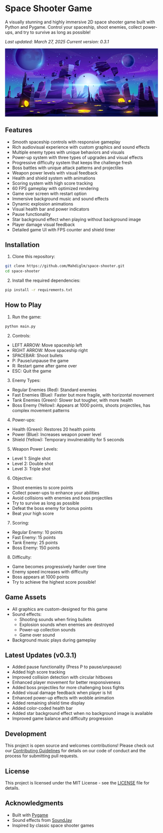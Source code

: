 # Space Shooter Game

A visually stunning and highly immersive 2D space shooter game built with Python and Pygame. Control your spaceship, shoot enemies, collect power-ups, and try to survive as long as possible!

*Last updated: March 27, 2025*
*Current version: 0.3.1*

![Space Shooter Game](assets/images/background.jpg)

## Features

- Smooth spaceship controls with responsive gameplay
- Rich audiovisual experience with custom graphics and sound effects
- Multiple enemy types with unique behaviors and visuals
- Power-up system with three types of upgrades and visual effects
- Progressive difficulty system that keeps the challenge fresh
- Boss battles with unique attack patterns and projectiles
- Weapon power levels with visual feedback
- Health and shield system with animations
- Scoring system with high score tracking
- 60 FPS gameplay with optimized rendering
- Game over screen with restart option
- Immersive background music and sound effects
- Dynamic explosion animations
- Visual health bar and power indicators
- Pause functionality
- Star background effect when playing without background image
- Player damage visual feedback
- Detailed game UI with FPS counter and shield timer

## Installation

1. Clone this repository:
```bash
git clone https://github.com/Mahdiglm/space-shooter.git
cd space-shooter
```

2. Install the required dependencies:
```bash
pip install -r requirements.txt
```

## How to Play

1. Run the game:
```bash
python main.py
```

2. Controls:
- LEFT ARROW: Move spaceship left
- RIGHT ARROW: Move spaceship right
- SPACEBAR: Shoot bullets
- P: Pause/unpause the game
- R: Restart game after game over
- ESC: Quit the game

3. Enemy Types:
- Regular Enemies (Red): Standard enemies
- Fast Enemies (Blue): Faster but more fragile, with horizontal movement
- Tank Enemies (Green): Slower but tougher, with more health
- Boss Enemy (Yellow): Appears at 1000 points, shoots projectiles, has complex movement patterns

4. Power-ups:
- Health (Green): Restores 20 health points
- Power (Blue): Increases weapon power level
- Shield (Yellow): Temporary invulnerability for 5 seconds

5. Weapon Power Levels:
- Level 1: Single shot
- Level 2: Double shot
- Level 3: Triple shot

6. Objective:
- Shoot enemies to score points
- Collect power-ups to enhance your abilities
- Avoid collisions with enemies and boss projectiles
- Try to survive as long as possible
- Defeat the boss enemy for bonus points
- Beat your high score

7. Scoring:
- Regular Enemy: 10 points
- Fast Enemy: 15 points
- Tank Enemy: 25 points
- Boss Enemy: 150 points

8. Difficulty:
- Game becomes progressively harder over time
- Enemy speed increases with difficulty
- Boss appears at 1000 points
- Try to achieve the highest score possible!

## Game Assets

- All graphics are custom-designed for this game
- Sound effects:
  - Shooting sounds when firing bullets
  - Explosion sounds when enemies are destroyed
  - Power-up collection sounds
  - Game over sound
- Background music plays during gameplay

## Latest Updates (v0.3.1)

- Added pause functionality (Press P to pause/unpause)
- Added high score tracking
- Improved collision detection with circular hitboxes
- Enhanced player movement for better responsiveness 
- Added boss projectiles for more challenging boss fights
- Added visual damage feedback when player is hit
- Enhanced power-up effects with wobble animation
- Added remaining shield time display
- Added color-coded health bar
- Added star background effect when no background image is available
- Improved game balance and difficulty progression

## Development

This project is open source and welcomes contributions! Please check out our [Contributing Guidelines](CONTRIBUTING.md) for details on our code of conduct and the process for submitting pull requests.

## License

This project is licensed under the MIT License - see the [LICENSE](LICENSE) file for details.

## Acknowledgments

- Built with [Pygame](https://www.pygame.org/)
- Sound effects from [SoundJay](https://www.soundjay.com/)
- Inspired by classic space shooter games 